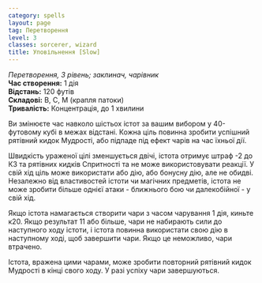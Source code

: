 ```yaml
---
category: spells
layout: page
tag: Перетворення
level: 3
classes: sorcerer, wizard
title: Уповільнення [Slow]
---
```


_Перетворення, 3 рівень; заклинач, чарівник_    
**Час створення:** 1 дія    
**Відстань:** 120 футів    
**Складові:** В, С, М (крапля патоки)    
**Тривалість:** Концентрація, до 1 хвилини    

Ви змінюєте час навколо шістьох істот за вашим вибором у 40-футовому кубі в межах відстані. Кожна ціль повинна зробити успішний рятівний кидок Мудрості, або підпаде під ефект чарів на час їхньої дії.    

Швидкість ураженої цілі зменшується двічі, істота отримує штраф -2 до КЗ та рятівних кидків Спритності та не може використовувати реакції. У свій хід ціль може використати або дію, або бонусну дію, але не обидві. Незалежно від властивостей істоти чи магічних предметів, істота не може зробити більше однієї атаки - ближнього бою чи далекобійної - у свій хід.    

Якщо істота намагається створити чари з часом чарування 1 дія, киньте к20. Якщо результат 11 або більше, чари не набирають сили до наступного ходу істоти, і істота повинна використати свою дію в наступному ході, щоб завершити чари. Якщо це неможливо, чари втрачено.    

Істота, вражена цими чарами, може зробити повторний рятівний кидок Мудрості в кінці свого ходу. У разі успіху чари завершуються. 
